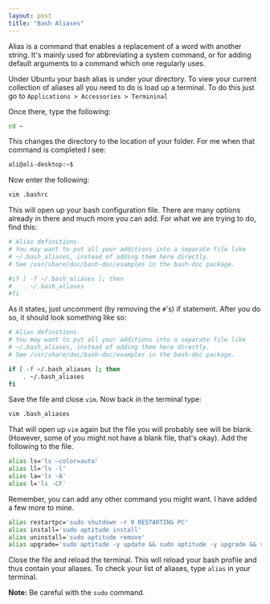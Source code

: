 ```yaml
---
layout: post
title: "Bash Aliases"
---
```


Alias is a command that enables a replacement of a word with another string. It's mainly used for abbreviating a system command, or for adding default arguments to a command which one regularly uses.

Under Ubuntu your bash alias is under your directory. To view your current collection of aliases all you need to do is load up a terminal. To do this just go to `Applications > Accessories > Termininal`

Once there, type the following:

```bash
cd ~
```

This changes the directory to the location of your folder. For me when that command is completed I see:

```bash
ali@ali-desktop:~$
```

Now enter the following:

```bash
vim .bashrc
```

This will open up your bash configuration file. There are many options already in there and much more you can add. For what we are trying to do, find this:

```bash
# Alias definitions.
# You may want to put all your additions into a separate file like
# ~/.bash_aliases, instead of adding them here directly.
# See /usr/share/doc/bash-doc/examples in the bash-doc package.

#if [ -f ~/.bash_aliases ]; then
#   . ~/.bash_aliases
#fi
```

As it states, just uncomment (by removing the `#`'s) if statement. After you do so, it should look something like so:

```bash
# Alias definitions.
# You may want to put all your additions into a separate file like
# ~/.bash_aliases, instead of adding them here directly.
# See /usr/share/doc/bash-doc/examples in the bash-doc package.

if [ -f ~/.bash_aliases ]; then
    . ~/.bash_aliases
fi
```

Save the file and close `vim`. Now back in the terminal type:

```bash
vim .bash_aliases
```

That will open up `vim` again but the file you will probably see will be blank. (However, some of you might not have a blank file, that's okay). Add the following to the file.

```bash
alias ls='ls —color=auto'
alias ll='ls -l'
alias la='ls -A'
alias l='ls -CF'
```

Remember, you can add any other command you might want. I have added a few more to mine.

```bash
alias restartpc='sudo shutdown -r 0 RESTARTING PC'
alias install='sudo aptitude install'
alias uninstall='sudo aptitude remove'
alias upgrade='sudo aptitude -y update && sudo aptitude -y upgrade && sudo aptitude -y dist-upgrade && sudo aptitude -y autoclean'
```

Close the file and reload the terminal. This will reload your bash profile and thus contain your aliases. To check your list of aliases, type `alias` in your terminal.

**Note:** Be careful with the `sudo` command.
